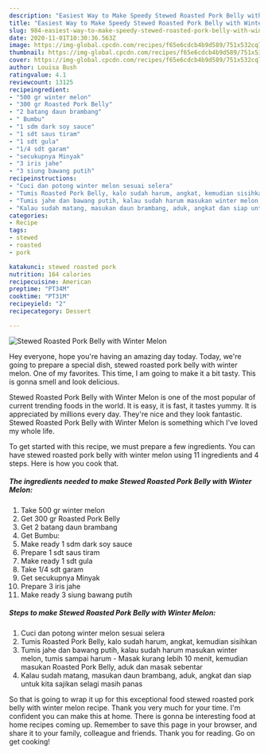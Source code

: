 ```yaml
---
description: "Easiest Way to Make Speedy Stewed Roasted Pork Belly with Winter Melon"
title: "Easiest Way to Make Speedy Stewed Roasted Pork Belly with Winter Melon"
slug: 984-easiest-way-to-make-speedy-stewed-roasted-pork-belly-with-winter-melon
date: 2020-11-01T10:30:36.563Z
image: https://img-global.cpcdn.com/recipes/f65e6cdcb4b9d589/751x532cq70/stewed-roasted-pork-belly-with-winter-melon-foto-resep-utama.jpg
thumbnail: https://img-global.cpcdn.com/recipes/f65e6cdcb4b9d589/751x532cq70/stewed-roasted-pork-belly-with-winter-melon-foto-resep-utama.jpg
cover: https://img-global.cpcdn.com/recipes/f65e6cdcb4b9d589/751x532cq70/stewed-roasted-pork-belly-with-winter-melon-foto-resep-utama.jpg
author: Louisa Bush
ratingvalue: 4.1
reviewcount: 13125
recipeingredient:
- "500 gr winter melon"
- "300 gr Roasted Pork Belly"
- "2 batang daun brambang"
- " Bumbu"
- "1 sdm dark soy sauce"
- "1 sdt saus tiram"
- "1 sdt gula"
- "1/4 sdt garam"
- "secukupnya Minyak"
- "3 iris jahe"
- "3 siung bawang putih"
recipeinstructions:
- "Cuci dan potong winter melon sesuai selera"
- "Tumis Roasted Pork Belly, kalo sudah harum, angkat, kemudian sisihkan"
- "Tumis jahe dan bawang putih, kalau sudah harum masukan winter melon, tumis sampai harum  Masak kurang lebih 10 menit, kemudian masukan Roasted Pork Belly, aduk dan masak sebentar"
- "Kalau sudah matang, masukan daun brambang, aduk, angkat dan siap untuk kita sajikan selagi masih panas"
categories:
- Recipe
tags:
- stewed
- roasted
- pork

katakunci: stewed roasted pork 
nutrition: 164 calories
recipecuisine: American
preptime: "PT34M"
cooktime: "PT31M"
recipeyield: "2"
recipecategory: Dessert

---
```



![Stewed Roasted Pork Belly with Winter Melon](https://img-global.cpcdn.com/recipes/f65e6cdcb4b9d589/751x532cq70/stewed-roasted-pork-belly-with-winter-melon-foto-resep-utama.jpg)

Hey everyone, hope you're having an amazing day today. Today, we're going to prepare a special dish, stewed roasted pork belly with winter melon. One of my favorites. This time, I am going to make it a bit tasty. This is gonna smell and look delicious.



Stewed Roasted Pork Belly with Winter Melon is one of the most popular of current trending foods in the world. It is easy, it is fast, it tastes yummy. It is appreciated by millions every day. They're nice and they look fantastic. Stewed Roasted Pork Belly with Winter Melon is something which I've loved my whole life.


To get started with this recipe, we must prepare a few ingredients. You can have stewed roasted pork belly with winter melon using 11 ingredients and 4 steps. Here is how you cook that.

<!--inarticleads1-->

##### The ingredients needed to make Stewed Roasted Pork Belly with Winter Melon:

1. Take 500 gr winter melon
1. Get 300 gr Roasted Pork Belly
1. Get 2 batang daun brambang
1. Get  Bumbu:
1. Make ready 1 sdm dark soy sauce
1. Prepare 1 sdt saus tiram
1. Make ready 1 sdt gula
1. Take 1/4 sdt garam
1. Get secukupnya Minyak
1. Prepare 3 iris jahe
1. Make ready 3 siung bawang putih




<!--inarticleads2-->

##### Steps to make Stewed Roasted Pork Belly with Winter Melon:

1. Cuci dan potong winter melon sesuai selera
1. Tumis Roasted Pork Belly, kalo sudah harum, angkat, kemudian sisihkan
1. Tumis jahe dan bawang putih, kalau sudah harum masukan winter melon, tumis sampai harum  - Masak kurang lebih 10 menit, kemudian masukan Roasted Pork Belly, aduk dan masak sebentar
1. Kalau sudah matang, masukan daun brambang, aduk, angkat dan siap untuk kita sajikan selagi masih panas




So that is going to wrap it up for this exceptional food stewed roasted pork belly with winter melon recipe. Thank you very much for your time. I'm confident you can make this at home. There is gonna be interesting food at home recipes coming up. Remember to save this page in your browser, and share it to your family, colleague and friends. Thank you for reading. Go on get cooking!
